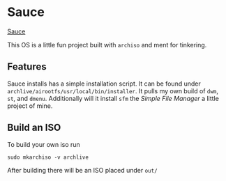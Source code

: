 # Sauce

[Sauce](logo.svg)

This OS is a little fun project built with `archiso` and ment for tinkering.

## Features

Sauce installs has a simple installation script. It can be found under `archlive/airootfs/usr/local/bin/installer`.
It pulls my own build of `dwm`, `st`, and `dmenu`. Additionally will it install `sfm` the *Simple File Manager* a little project of mine.


## Build an ISO

To build your own iso run

```
sudo mkarchiso -v archlive
```

After building there will be an ISO placed under `out/`
